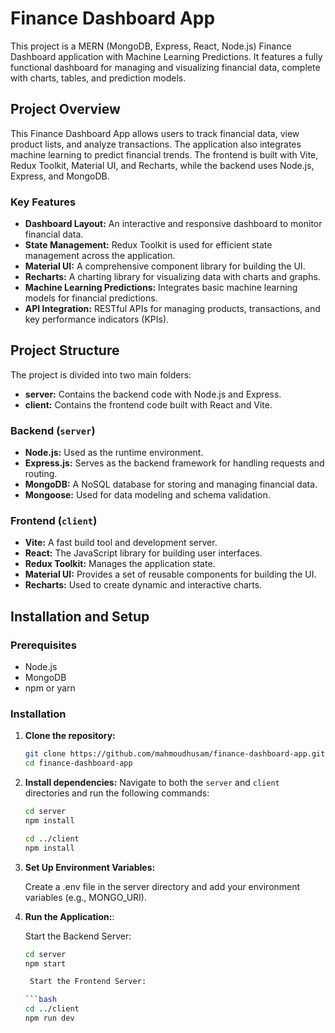 # Finance Dashboard App

This project is a MERN (MongoDB, Express, React, Node.js) Finance Dashboard application with Machine Learning Predictions. It features a fully functional dashboard for managing and visualizing financial data, complete with charts, tables, and prediction models.

## Project Overview

This Finance Dashboard App allows users to track financial data, view product lists, and analyze transactions. The application also integrates machine learning to predict financial trends. The frontend is built with Vite, Redux Toolkit, Material UI, and Recharts, while the backend uses Node.js, Express, and MongoDB.

### Key Features

- **Dashboard Layout:** An interactive and responsive dashboard to monitor financial data.
- **State Management:** Redux Toolkit is used for efficient state management across the application.
- **Material UI:** A comprehensive component library for building the UI.
- **Recharts:** A charting library for visualizing data with charts and graphs.
- **Machine Learning Predictions:** Integrates basic machine learning models for financial predictions.
- **API Integration:** RESTful APIs for managing products, transactions, and key performance indicators (KPIs).

## Project Structure

The project is divided into two main folders:

- **server:** Contains the backend code with Node.js and Express.
- **client:** Contains the frontend code built with React and Vite.

### Backend (`server`)

- **Node.js:** Used as the runtime environment.
- **Express.js:** Serves as the backend framework for handling requests and routing.
- **MongoDB:** A NoSQL database for storing and managing financial data.
- **Mongoose:** Used for data modeling and schema validation.

### Frontend (`client`)

- **Vite:** A fast build tool and development server.
- **React:** The JavaScript library for building user interfaces.
- **Redux Toolkit:** Manages the application state.
- **Material UI:** Provides a set of reusable components for building the UI.
- **Recharts:** Used to create dynamic and interactive charts.

## Installation and Setup

### Prerequisites

- Node.js
- MongoDB
- npm or yarn

### Installation

1. **Clone the repository:**

   ```bash
   git clone https://github.com/mahmoudhusam/finance-dashboard-app.git
   cd finance-dashboard-app

2. **Install dependencies:**
    Navigate to both the `server` and `client` directories and run the following commands:

   ```bash
   cd server
   npm install
   
   cd ../client
   npm install   


3. **Set Up Environment Variables:**

   Create a .env file in the server directory and add your environment variables (e.g., MONGO_URI).

4. **Run the Application:**:

    Start the Backend Server:
   ```bash
   cd server
   npm start

    Start the Frontend Server:

   ```bash
   cd ../client
   npm run dev